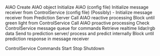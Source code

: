 AIAO
	Create AIAO object
	Initialize AIAO (config file)
	Initialize message receiver from ControlService (config file)
	(Possibly) - Initialize message receiver from Prediction Server
	Call AIAO reactive processing
		Block until green light from ControlService
	Call AIAO proactive processing
		Check ControlService message queue for commands
		Retrieve realtime lidar/rgb data
		Send to prediction server/ process and predict internally
		Block until prediction response in message receiver

ControlService Commands
	Start
	Stop
	Shutdown
	